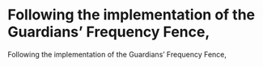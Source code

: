 # Following the implementation of the Guardians’ Frequency Fence,

Following the implementation of the Guardians’ Frequency Fence,
